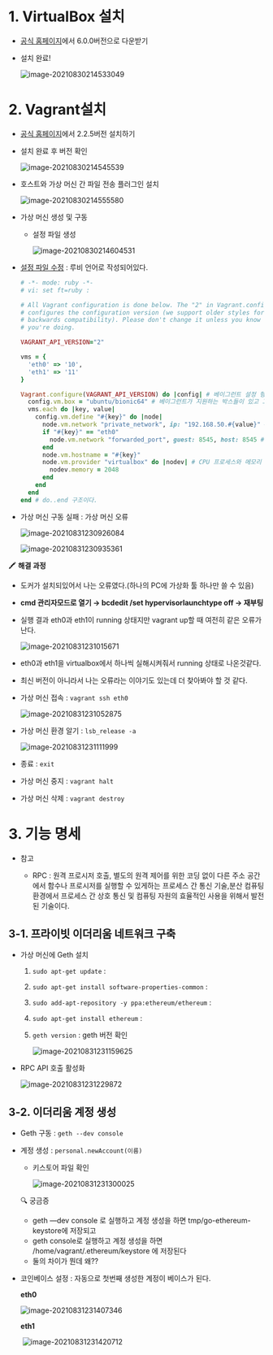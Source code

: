 # 1. VirtualBox 설치

- [공식 홈페이지](https://www.virtualbox.org/wiki/Download_Old_Builds_6_0)에서 6.0.0버전으로 다운받기

- 설치 완료!

  ![image-20210830214533049](README.assets/image-20210830214533049.png)

# 2. Vagrant설치

- [공식 홈페이지](https://www.vagrantup.com/)에서 2.2.5버전 설치하기

- 설치 완료 후 버전 확인

  ![image-20210830214545539](README.assets/image-20210830214545539.png)

- 호스트와 가상 머신 간 파일 전송 플러그인 설치

  ![image-20210830214555580](README.assets/image-20210830214555580.png)

- 가상 머신 생성 및 구동

  - 설정 파일 생성

    ![image-20210830214604531](README.assets/image-20210830214604531.png)

- [설정 파일 수정](https://www.44bits.io/ko/post/vagrant-tutorial) : 루비 언어로 작성되어있다.

  ```ruby
  # -*- mode: ruby -*-
  # vi: set ft=ruby :
  
  # All Vagrant configuration is done below. The "2" in Vagrant.configure
  # configures the configuration version (we support older styles for
  # backwards compatibility). Please don't change it unless you know what
  # you're doing.
  
  VAGRANT_API_VERSION="2"
  
  vms = {
    'eth0' => '10',
    'eth1' => '11'
  }
  
  Vagrant.configure(VAGRANT_API_VERSION) do |config| # 베이그런트 설정 형식 버전 2를 사용한다.
    config.vm.box = "ubuntu/bionic64" # 베이그런트가 지원하는 박스들이 있고 그중에 우분투 사용한다.
    vms.each do |key, value|
      config.vm.define "#{key}" do |node|
        node.vm.network "private_network", ip: "192.168.50.#{value}" # 호스트에서만 접근 가능한 아이피 값 지정
        if "#{key}" == "eth0"
          node.vm.network "forwarded_port", guest: 8545, host: 8545 # 가상 머신의 8545 포트를 호스트의 8545 포트에 연결한다.
        end
        node.vm.hostname = "#{key}"
        node.vm.provider "virtualbox" do |nodev| # CPU 프로세스와 메모리 설정(?)
          nodev.memory = 2048
        end
      end
    end
  end # do..end 구조이다.
  ```

- 가상 머신 구동 실패 : 가상 머신 오류

  ![image-20210831230926084](README.assets/image-20210831230926084.png)

  ![image-20210831230935361](README.assets/image-20210831230935361.png)

🖍 **해결 과정**

- 도커가 설치되있어서 나는 오류였다.(하나의 PC에 가상화 툴 하나만 쓸 수 있음)

- **cmd 관리자모드로 열기 → bcdedit /set hypervisorlaunchtype off → 재부팅**

- 실행 결과 eth0과 eth1이 running 상태지만 vagrant up할 때 여전히 같은 오류가 난다.

  ![image-20210831231015671](README.assets/image-20210831231015671.png)

- eth0과 eth1을 virtualbox에서 하나씩 실해시켜줘서 running 상태로 나온것같다.

- 최신 버전이 아니라서 나는 오류라는 이야기도 있는데 더 찾아봐야 할 것 같다.

  

- 가상 머신 접속 : `vagrant ssh eth0`

  ![image-20210831231052875](README.assets/image-20210831231052875.png)

- 가상 머신 환경 알기 : `lsb_release -a`

  ![image-20210831231111999](README.assets/image-20210831231111999.png)

- 종료 : `exit`
- 가상 머신 중지 : `vagrant halt`
- 가상 머신 삭제 : `vagrant destroy`



# 3. 기능 명세

- 참고

  - RPC : 원격 프로시저 호출, 별도의 원격 제어를 위한 코딩 없이 다른 주소 공간에서 함수나 프로시저를 실행할 수 있게하는 프로세스 간 통신 기술,분산 컴퓨팅 환경에서 프로세스 간 상호 통신 및 컴퓨팅 자원의 효율적인 사용을 위해서 발전된 기술이다.

    

## 3-1. 프라이빗 이더리움 네트워크 구축

- 가상 머신에 Geth 설치

  1. `sudo apt-get update` :

  2. `sudo apt-get install software-properties-common` :

  3. `sudo add-apt-repository -y ppa:ethereum/ethereum` :

  4. `sudo apt-get install ethereum` :

  5. `geth version` : geth 버전 확인

     ![image-20210831231159625](README.assets/image-20210831231159625.png)

- RPC API 호출 활성화

  ![image-20210831231229872](README.assets/image-20210831231229872.png)



## 3-2. 이더리움 계정 생성

- Geth 구동 : `geth --dev console`

- 계정 생성 : `personal.newAccount(이름)`

  - 키스토어 파일 확인

    ![image-20210831231300025](README.assets/image-20210831231300025.png)

  🔍 궁금증

  - geth —dev console 로 실행하고 계정 생성을 하면 tmp/go-ethereum-keystore에 저장되고
  - geth console로 실행하고 계정 생성을 하면 /home/vagrant/.ethereum/keystore 에 저장된다
  - 둘의 차이가 뭔데 왜??

- 코인베이스 설정 : 자동으로 첫번째 생성한 계정이 베이스가 된다.

  **eth0**

  ![image-20210831231407346](README.assets/image-20210831231407346.png)

  **eth1**

  ​	![image-20210831231420712](README.assets/image-20210831231420712.png)